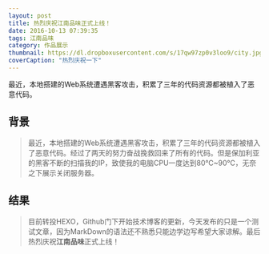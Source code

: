 ```yaml
---
layout: post
title: 热烈庆祝江南品味正式上线！
date: 2016-10-13 07:39:35
tags: 江南品味
category: 作品展示
thumbnail: https://dl.dropboxusercontent.com/s/17qw97zp0v3loo9/city.jpg?dl=0
coverCaption: "热烈庆祝一下"
---
```

最近，本地搭建的Web系统遭遇黑客攻击，积累了三年的代码资源都被植入了恶意代码。
<!--excerpt-->
## 背景
>最近，本地搭建的Web系统遭遇黑客攻击，积累了三年的代码资源都被植入了恶意代码。经过了两天的努力奋战挽救回来了所有的代码。但是保加利亚的黑客不断的扫描我的IP，致使我的电脑CPU一度达到80℃~90℃，无奈之下展示关闭服务器。
>

## 结果
>目前转投HEXO，Github门下开始技术博客的更新，今天发布的只是一个测试文章，因为MarkDown的语法还不熟悉只能边学边写希望大家谅解。最后热烈庆祝**江南品味**正式上线！
>